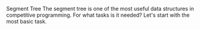 Segment Tree
The segment tree is one of the most useful data structures in competitive programming. For what tasks is it needed? Let's start with the most basic task.
